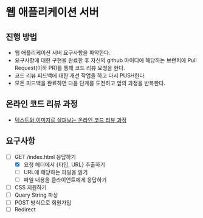 # 웹 애플리케이션 서버
## 진행 방법
* 웹 애플리케이션 서버 요구사항을 파악한다.
* 요구사항에 대한 구현을 완료한 후 자신의 github 아이디에 해당하는 브랜치에 Pull Request(이하 PR)를 통해 코드 리뷰 요청을 한다.
* 코드 리뷰 피드백에 대한 개선 작업을 하고 다시 PUSH한다.
* 모든 피드백을 완료하면 다음 단계를 도전하고 앞의 과정을 반복한다.

## 온라인 코드 리뷰 과정
* [텍스트와 이미지로 살펴보는 온라인 코드 리뷰 과정](https://github.com/next-step/nextstep-docs/tree/master/codereview)

## 요구사항
- [ ] GET /index.html 응답하기
  - [X] 요청 헤더에서 {타입, URL} 추출하기
  - [ ] URL에 해당하는 파일을 읽기
  - [ ] 파일 내용을 클라이언트에게 응답하기
- [ ] CSS 지원하기
- [ ] Query String 파싱
- [ ] POST 방식으로 회원가입
- [ ] Redirect
